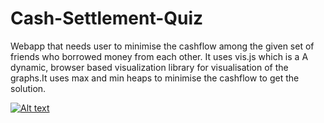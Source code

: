 # Cash-Settlement-Quiz
Webapp that needs user to minimise the cashflow among the given set of friends who borrowed money from each other. It uses vis.js which is a A dynamic, browser based visualization library for visualisation of the graphs.It uses max and min heaps to minimise the cashflow to get the solution.

[![Alt text](https://img.youtube.com/vi/VID/0.jpg)](https://drive.google.com/open?id=1jguM7TeIjaFp3v91DisjGyJqE62YuCCw)

